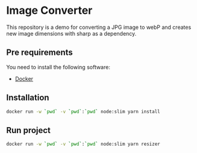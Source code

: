 # Image Converter

This repository is a demo for converting a JPG image to webP and creates new image dimensions with sharp as a dependency.

## Pre requirements

You need to install the following software:

- [Docker](https://docs.docker.com/get-docker/)

## Installation

```sh
docker run -w `pwd` -v `pwd`:`pwd` node:slim yarn install
```

## Run project

```sh
docker run -w `pwd` -v `pwd`:`pwd` node:slim yarn resizer
```
